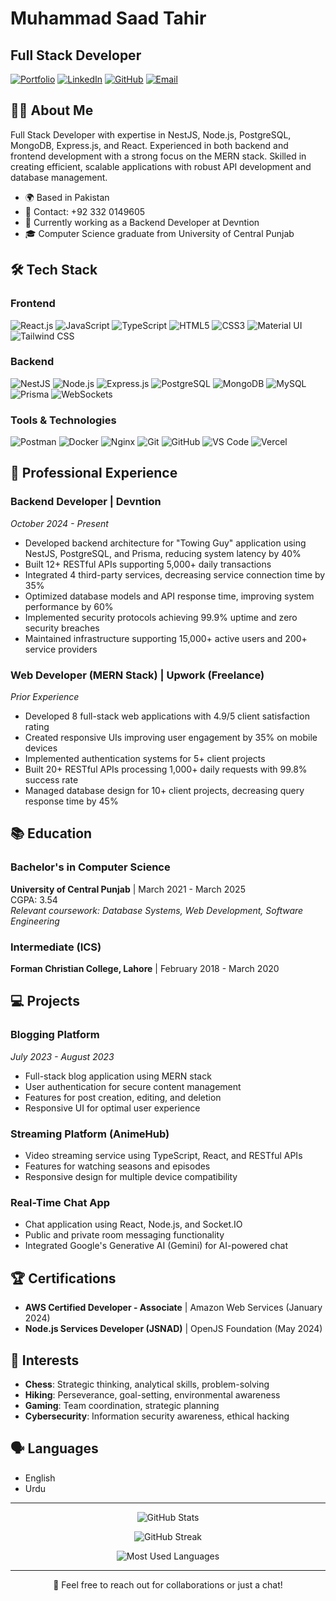 # Muhammad Saad Tahir
## Full Stack Developer

[![Portfolio](https://img.shields.io/badge/Portfolio-Visit-brightgreen)](https://portfolio-eight-nu-90.vercel.app/)
[![LinkedIn](https://img.shields.io/badge/LinkedIn-Connect-blue)](https://linkedin.com/in/saadtahir69)
[![GitHub](https://img.shields.io/badge/GitHub-saadtahir995-black)](https://github.com/saadtahir995)
[![Email](https://img.shields.io/badge/Email-saadtahir5665%40gmail.com-red)](mailto:saadtahir5665@gmail.com)

## 👨‍💻 About Me

Full Stack Developer with expertise in NestJS, Node.js, PostgreSQL, MongoDB, Express.js, and React. Experienced in both backend and frontend development with a strong focus on the MERN stack. Skilled in creating efficient, scalable applications with robust API development and database management.

- 🌍 Based in Pakistan
- 📱 Contact: +92 332 0149605
- 💼 Currently working as a Backend Developer at Devntion
- 🎓 Computer Science graduate from University of Central Punjab

## 🛠️ Tech Stack

### Frontend
![React.js](https://img.shields.io/badge/React.js-61DAFB?style=flat&logo=react&logoColor=black)
![JavaScript](https://img.shields.io/badge/JavaScript-F7DF1E?style=flat&logo=javascript&logoColor=black)
![TypeScript](https://img.shields.io/badge/TypeScript-3178C6?style=flat&logo=typescript&logoColor=white)
![HTML5](https://img.shields.io/badge/HTML5-E34F26?style=flat&logo=html5&logoColor=white)
![CSS3](https://img.shields.io/badge/CSS3-1572B6?style=flat&logo=css3&logoColor=white)
![Material UI](https://img.shields.io/badge/Material_UI-0081CB?style=flat&logo=mui&logoColor=white)
![Tailwind CSS](https://img.shields.io/badge/Tailwind_CSS-38B2AC?style=flat&logo=tailwind-css&logoColor=white)

### Backend
![NestJS](https://img.shields.io/badge/NestJS-E0234E?style=flat&logo=nestjs&logoColor=white)
![Node.js](https://img.shields.io/badge/Node.js-339933?style=flat&logo=node.js&logoColor=white)
![Express.js](https://img.shields.io/badge/Express.js-000000?style=flat&logo=express&logoColor=white)
![PostgreSQL](https://img.shields.io/badge/PostgreSQL-336791?style=flat&logo=postgresql&logoColor=white)
![MongoDB](https://img.shields.io/badge/MongoDB-47A248?style=flat&logo=mongodb&logoColor=white)
![MySQL](https://img.shields.io/badge/MySQL-4479A1?style=flat&logo=mysql&logoColor=white)
![Prisma](https://img.shields.io/badge/Prisma-2D3748?style=flat&logo=prisma&logoColor=white)
![WebSockets](https://img.shields.io/badge/WebSockets-010101?style=flat&logo=socket.io&logoColor=white)

### Tools & Technologies
![Postman](https://img.shields.io/badge/Postman-FF6C37?style=flat&logo=postman&logoColor=white)
![Docker](https://img.shields.io/badge/Docker-2496ED?style=flat&logo=docker&logoColor=white)
![Nginx](https://img.shields.io/badge/Nginx-009639?style=flat&logo=nginx&logoColor=white)
![Git](https://img.shields.io/badge/Git-F05032?style=flat&logo=git&logoColor=white)
![GitHub](https://img.shields.io/badge/GitHub-181717?style=flat&logo=github&logoColor=white)
![VS Code](https://img.shields.io/badge/VS_Code-007ACC?style=flat&logo=visual-studio-code&logoColor=white)
![Vercel](https://img.shields.io/badge/Vercel-000000?style=flat&logo=vercel&logoColor=white)

## 🚀 Professional Experience

### Backend Developer | Devntion
*October 2024 - Present*

- Developed backend architecture for "Towing Guy" application using NestJS, PostgreSQL, and Prisma, reducing system latency by 40%
- Built 12+ RESTful APIs supporting 5,000+ daily transactions
- Integrated 4 third-party services, decreasing service connection time by 35%
- Optimized database models and API response time, improving system performance by 60%
- Implemented security protocols achieving 99.9% uptime and zero security breaches
- Maintained infrastructure supporting 15,000+ active users and 200+ service providers

### Web Developer (MERN Stack) | Upwork (Freelance)
*Prior Experience*

- Developed 8 full-stack web applications with 4.9/5 client satisfaction rating
- Created responsive UIs improving user engagement by 35% on mobile devices
- Implemented authentication systems for 5+ client projects
- Built 20+ RESTful APIs processing 1,000+ daily requests with 99.8% success rate
- Managed database design for 10+ client projects, decreasing query response time by 45%

## 📚 Education

### Bachelor's in Computer Science
**University of Central Punjab** | March 2021 - March 2025  
CGPA: 3.54  
*Relevant coursework: Database Systems, Web Development, Software Engineering*

### Intermediate (ICS)
**Forman Christian College, Lahore** | February 2018 - March 2020

## 💻 Projects

### Blogging Platform
*July 2023 - August 2023*
- Full-stack blog application using MERN stack
- User authentication for secure content management
- Features for post creation, editing, and deletion
- Responsive UI for optimal user experience

### Streaming Platform (AnimeHub)
- Video streaming service using TypeScript, React, and RESTful APIs
- Features for watching seasons and episodes
- Responsive design for multiple device compatibility

### Real-Time Chat App
- Chat application using React, Node.js, and Socket.IO
- Public and private room messaging functionality
- Integrated Google's Generative AI (Gemini) for AI-powered chat

## 🏆 Certifications

- **AWS Certified Developer - Associate** | Amazon Web Services (January 2024)
- **Node.js Services Developer (JSNAD)** | OpenJS Foundation (May 2024)

## 🌟 Interests

- **Chess**: Strategic thinking, analytical skills, problem-solving
- **Hiking**: Perseverance, goal-setting, environmental awareness
- **Gaming**: Team coordination, strategic planning
- **Cybersecurity**: Information security awareness, ethical hacking

## 🗣️ Languages

- English
- Urdu

---

<p align="center">
  <img src="https://github-readme-stats.vercel.app/api?username=saadtahir995&show_icons=true&theme=radical" alt="GitHub Stats" />
</p>

<p align="center">
  <img src="https://github-readme-streak-stats.herokuapp.com/?user=saadtahir995&theme=radical" alt="GitHub Streak" />
</p>

<p align="center">
  <img src="https://github-readme-stats.vercel.app/api/top-langs/?username=saadtahir995&layout=compact&theme=radical" alt="Most Used Languages" />
</p>

---

<p align="center">💬 Feel free to reach out for collaborations or just a chat!</p>

